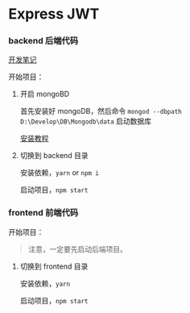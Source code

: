 # Express JWT

### backend 后端代码

[开发笔记](https://github.com/zhuanglong/login-demo_node/tree/express-jwt/backend/note.md)

开始项目：

1. 开启 mongoBD
    
   首先安装好 mongoDB，然后命令 `mongod --dbpath D:\Develop\DB\Mongodb\data` 启动数据库

   [安装教程](https://www.runoob.com/mongodb/mongodb-tutorial.html)

2. 切换到 backend 目录

    安装依赖，`yarn` or `npm i`

    启动项目，`npm start`

### frontend 前端代码

开始项目：

> 注意，一定要先启动后端项目。

1. 切换到 frontend 目录

    安装依赖，`yarn`

    启动项目，`npm start`